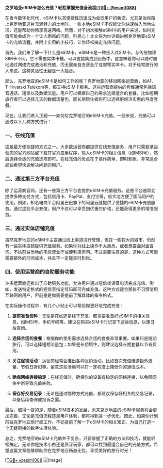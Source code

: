 **克罗地亚eSIM卡怎么充值？轻松掌握充值全流程[[TG💪+ @esim1088](https://t.me/s/esim1088)]**

在当今数字化时代，eSIM卡以其便捷性迅速成为全球用户的新宠。尤其是当你踏上克罗地亚这片充满魅力的土地时，一张本地eSIM卡不仅能让你快速融入当地生活，还能帮助你畅享高速网络。然而，对于初次接触eSIM卡的用户来说，如何充值可能会成为一个让人困惑的问题。别担心！本文将为你详细讲解克罗地亚eSIM卡的充值流程，并附上实用的小技巧，让你轻松搞定充值问题。

首先，我们来了解一下什么是eSIM卡。eSIM卡是一种嵌入式SIM卡，与传统物理SIM卡不同，它不需要实体卡槽，可以直接集成到设备中。这意味着你可以随时随地通过网络完成激活和充值，而无需亲自去营业厅或邮寄实体卡。对于经常旅行的人来说，这种灵活性无疑是一大福音。

那么，克罗地亚的eSIM卡是如何工作的呢？克罗地亚的移动网络运营商，如A1、T-Hrvatski Telekom等，都支持eSIM卡服务。这些运营商提供的套餐通常包括语音通话、短信以及数据流量。用户可以根据自己的需求选择适合的套餐，比如短期旅行者可以选择几天的数据流量包，而长期居住者则可以选择更经济实惠的月度套餐。

现在，让我们进入正题——如何给克罗地亚的eSIM卡充值。一般来说，充值可以通过以下几种方式进行：

### 一、在线充值
这是最方便快捷的方式之一。大多数运营商都提供在线充值服务，用户只需登录运营商的官方网站或下载其官方应用程序，输入eSIM卡的相关信息（如IMSI号），然后选择合适的充值选项即可。在线充值的优点在于操作简单、即时到账，非常适合那些希望快速解决问题的用户。

### 二、通过第三方平台充值
除了运营商官网，还有一些第三方平台也提供eSIM卡充值服务。这些平台通常会提供多种支付方式，包括信用卡、PayPal、支付宝等，极大地方便了国际用户的使用。例如，知名电商平台阿里巴巴旗下的阿里云就提供了便捷的eSIM卡充值服务。通过这些平台充值，用户不仅可以享受到优惠的价格，还能获得更多的增值服务。

### 三、通过实体店铺充值
虽然克罗地亚的eSIM卡主要通过线上渠道进行管理，但在一些较大的城市，仍然有一些实体店铺提供充值服务。如果你对线上操作不太熟悉，或者想要面对面咨询，不妨前往当地的电信营业厅或便利店询问。不过需要注意的是，这种方式可能需要额外的时间成本，并且不一定能实时到账。

### 四、使用运营商的自助服务功能
许多运营商还推出了自助服务功能，允许用户通过短信或语音电话完成充值。例如，发送特定格式的短信至指定号码即可完成充值。这种方式适合那些不习惯使用互联网的用户，但前提是你需要提前了解具体的指令格式。

在实际操作过程中，有几个小贴士可以帮助你更好地完成充值：

1. **提前准备资料**：无论是在线还是线下充值，都需要准备好eSIM卡的相关信息，如IMSI号、手机号码等。建议在购买eSIM卡时记录下这些信息，以便日后查询。
   
2. **选择合适的套餐**：根据你的使用需求选择合适的套餐非常重要。如果只是短期旅行，可以选择短期流量包；如果是长期居住，则建议选择长期套餐以节省费用。

3. **关注促销活动**：运营商经常会推出各种促销活动，比如首次充值赠送额外流量、节假日折扣等。留意这些活动可以在一定程度上降低你的通信成本。

4. **确保网络连接稳定**：在线充值时，确保你的设备有稳定的网络连接，以免因网络中断导致充值失败。

5. **保存好交易记录**：无论是通过哪种方式充值，都建议保存好相关的交易记录，以备后续查询或投诉之需。

最后，值得一提的是，随着eSIM技术的发展，未来克罗地亚的eSIM卡服务将会更加完善。无论是充值流程还是用户体验，都将得到进一步优化。因此，如果你计划前往克罗地亚旅行或工作，不妨提前了解一下eSIM卡的相关知识，为自己打造一个无缝衔接的数字生活体验。

总之，克罗地亚的eSIM卡充值并不复杂，只要掌握了正确的方法和技巧，就能轻松搞定。无论你是技术小白还是资深玩家，都可以找到最适合自己的充值方式。希望这篇文章能够帮助你在克罗地亚畅游无忧，享受美好的旅行时光！

[[TG💪+ @esim1088](https://t.me/s/esim1088) ![Image](https://i.postimg.cc/4NQfJmqS/Snipaste-2025-05-13-00-14-12.png)]
